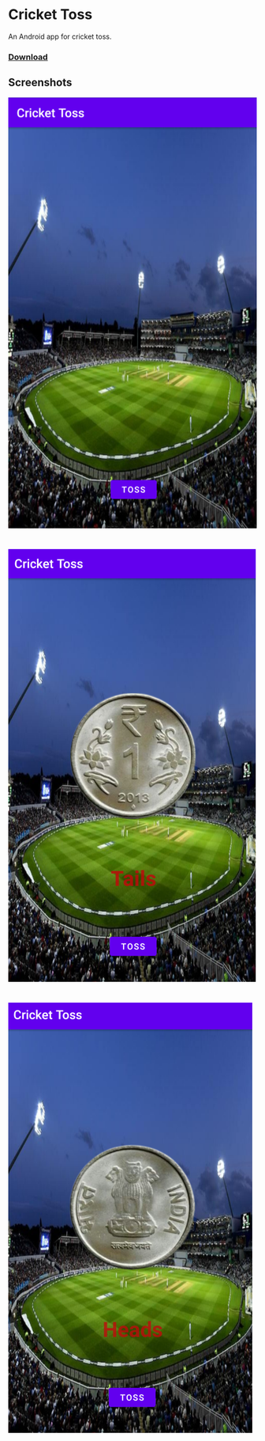 # Cricket Toss
An Android app for cricket toss.

###  [  Download](https://raw.githubusercontent.com/Sayyednaa/Toss/main/Cricket%20Toss%20-v%201.2.apk)


## Screenshots
![screenshot 1](https://raw.githubusercontent.com/Sayyednaa/Toss/main/1.png)
#
![screenshot 2](https://raw.githubusercontent.com/Sayyednaa/Toss/main/2.png)
#
![screenshot 3](https://raw.githubusercontent.com/Sayyednaa/Toss/main/3.png)
